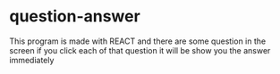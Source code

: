 # question-answer
This program is made with REACT and there are some question in the screen if you click each of that question it will be show you the answer immediately 
